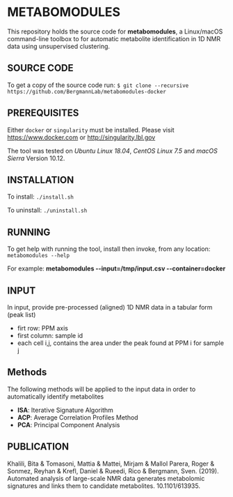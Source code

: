 # METABOMODULES
This repository holds the source code for **metabomodules**, a Linux/macOS command-line toolbox to for automatic metabolite identification in 1D NMR data using unsupervised clustering.

## SOURCE CODE
To get a copy of the source code run:
```$ git clone --recursive https://github.com/BergmannLab/metabomodules-docker```

## PREREQUISITES
Either ```docker``` or ```singularity``` must be installed. Please visit https://www.docker.com or http://singularity.lbl.gov

The tool was tested on *Ubuntu Linux 18.04*, *CentOS Linux 7.5* and *macOS Sierra* Version 10.12.

## INSTALLATION
To install: ```./install.sh```

To uninstall: ```./uninstall.sh```

## RUNNING
To get help with running the tool, install then invoke, from any location: ```metabomodules --help```

For example: **metabomodules --input=/tmp/input.csv --container=docker**

## INPUT
In input, provide pre-processed (aligned) 1D NMR data in a tabular form (peak list)
* firt row: PPM axis
* first column: sample id
* each cell i,j, contains the area under the peak found at PPM i for sample j

## Methods
The following methods will be applied to the input data in order to automatically identify metabolites
* **ISA**: Iterative Signature Algorithm
* **ACP**: Average Correlation Profiles Method
* **PCA**: Principal Component Analysis

## PUBLICATION
Khalili, Bita & Tomasoni, Mattia & Mattei, Mirjam & Mallol Parera, Roger & Sonmez, Reyhan & Krefl, Daniel & Rueedi, Rico & Bergmann, Sven. (2019). Automated analysis of large-scale NMR data generates metabolomic signatures and links them to candidate metabolites. 10.1101/613935.
